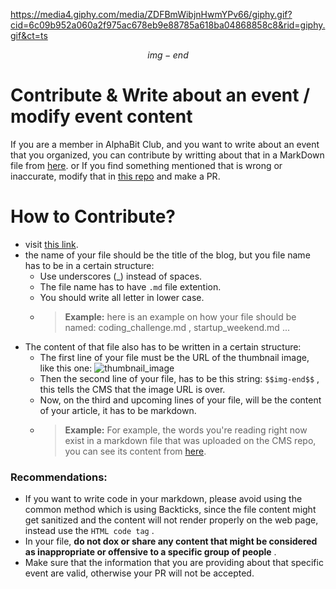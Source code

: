 https://media4.giphy.com/media/ZDFBmWibjnHwmYPv66/giphy.gif?cid=6c09b952a060a2f975ac678eb9e88785a618ba04868858c8&rid=giphy.gif&ct=ts

$$img-end$$

# Contribute & Write about an event / modify event content

If you are a member in AlphaBit Club, and you want to write about an event that you organized, you can contribute by writting about that in a MarkDown file from [here](https://github.com/ch33kaboo/alphabit-CMS-test/new/main/events). 
or If you find something mentioned that is wrong or inaccurate, modify that in [this repo](https://github.com/ch33kaboo/alphabit-cms-test) and make a PR.

# How to Contribute?

* visit [this link](https://github.com/ch33kaboo/alphabit-CMS-test/new/main/events).
* the name of your file should be the title of the blog, but you file name has to be in a certain structure:
  * Use underscores (_) instead of spaces.
  * The file name has to have `.md` file extention.
  * You should write all letter in lower case.
  * > **Example:** here is an example on how your file should be named: coding_challenge.md , startup_weekend.md ...
* The content of that file also has to be written in a certain structure:
  * The first line of your file must be the URL of the thumbnail image, like this one: ![thumbnail_image](https://i.postimg.cc/W3vc6TGg/thumbnail.png)
  * Then the second line of your file, has to be this string: `$$img-end$$` , this tells the CMS that the image URL is over.
  * Now, on the third and upcoming lines of your file, will be the content of your article, it has to be markdown.
  * > **Example:** For example, the words you're reading right now exist in a markdown file that was uploaded on the CMS repo, you can see its content from [here](https://raw.githubusercontent.com/ch33kaboo/alphabit-CMS-test/main/events/Important%2C_please_read!.md).

### Recommendations:
* If you want to write code in your markdown, please avoid using the common method which is using Backticks, since the file content might get sanitized and the content will not render properly on the web page, instead use the `HTML code tag` .
* In your file, **do not dox or share any content that might be considered as inappropriate or offensive to a specific group of people** .
* Make sure that the information that you are providing about that specific event are valid, otherwise your PR will not be accepted.
